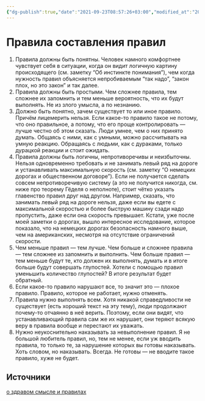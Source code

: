 ```yaml
---
{"dg-publish":true,"date":"2021-09-23T08:57:26+03:00","modified_at":"2021-09-23T08:57:26+03:00","permalink":"/refs/pravila-sostavleniya-pravil/","dgHomeLink":false,"dgPassFrontmatter":true}
---
```


# Правила составления правил

1. Правила должны быть понятны. Человек намного комфортнее чувствует себя в ситуации, когда он видит логичную картину происходящего (см. заметку “Об инстинкте понимания”), чем когда нужность правил объясняется непробиваемым “так надо”, “закон плох, но это закон” и так далее.
2. Правила должны быть простыми. Чем сложнее правила, тем сложнее их запомнить и тем меньше вероятность, что их будут выполнять. Не из злого умысла, а по незнанию.
3. Должно быть понятно, зачем существует то или иное правило. Причём лицемерить нельзя. Если какое-то правило такое не потому, что оно правильное, а потому, что его проще контролировать — лучше честно об этом сказать. Люди умнее, чем о них принято думать. Общаясь с ними, как с умными, можно рассчитывать на умную реакцию. Обращаясь с людьми, как с дураками, только дурацкой реакции и стоит ожидать.
4. Правила должны быть логичны, непротиворечивы и неизбыточны. Нельзя одновременно требовать и не занимать левый ряд на дороге и устанавливать максимальную скорость (см. заметку “О немецких дорогах и общественном договоре”). Если не получается сделать совсем непротиворечивую систему (а это не получится никогда, см. ниже про теорему Гёделя о неполноте), стоит чётко указать главенство правил друг над другом. Например, сказать, что занимать левый ряд на дороге нельзя, даже если вы едете с максимальной скоростью и более быструю машину сзади надо пропустить, даже если она скорость превышает. Кстати, уже после моей заметки о дорогах, вышло интересное исследование, которое показало, что на немецких дорогах безопасность намного выше, чем на американских, несмотря на отсутствие ограничений скорости.
5. Чем меньше правил — тем лучше. Чем больше и сложнее правила — тем сложнее из запомнить и выполнить. Чем больше правил — тем меньше будут те, кто должен их выполнять, думать и в итоге больше будут совершать глупостей. Хотели с помощью правил уменьшить количество глупостей? В итоге результат будет обратный.
6. Если какое-то правило нарушают все, то значит это — плохое правило. Правило, которое не работает, нужно отменять.
7. Правила нужно выполнять всем. Хотя никакой справедливости не существует (есть хороший текст на эту тему), люди продолжают почему-то отчаянно в неё верить. Поэтому, если они видят, что устанавливающий правила сам же их нарушает, они теряют всякую веру в правила вообще и перестают их уважать.
8. Нужно неукоснительно наказывать за невыполнение правил. Я не большой любитель правил, но, тем не менее, если уж вводить правила, то только те, за нарушение которых вы готовы наказывать. Хоть словом, но наказывать. Всегда. Не готовы — не вводите такое правило, хуже не будет.

## Источники

[о здравом смысле и правилах](https://medium.com/russian/%D0%BE-%D0%B7%D0%B4%D1%80%D0%B0%D0%B2%D0%BE%D0%BC-%D1%81%D0%BC%D1%8B%D1%81%D0%BB%D0%B5-%D0%B8-%D0%BF%D1%80%D0%B0%D0%B2%D0%B8%D0%BB%D0%B0%D1%85-8d11be9bd9d3)
